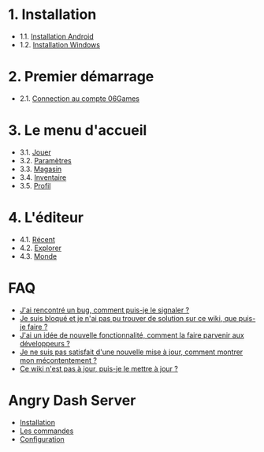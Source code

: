 <!-- TITLE: Sommaire -->
<!-- SUBTITLE: Sommaire d'Angry Dash -->

# 1. Installation
* 1.1. [Installation Android](install/android)
* 1.2. [Installation Windows](install/windows)

# 2. Premier démarrage
* 2.1. [Connection au compte 06Games](first-start/06games-account)

# 3. Le menu d'accueil
* 3.1. [Jouer](menu/home/play)
* 3.2. [Paramètres](menu/home/settings)
* 3.3. [Magasin](menu/home/shop)
* 3.4. [Inventaire](menu/home/inventory)
* 3.5. [Profil](menu/home/profile)

# 4. L'éditeur
* 4.1. [Récent](menu/editor/recent)
* 4.2. [Explorer](menu/editor/explore)
* 4.3. [Monde](menu/editor/published-level)

# FAQ
* [J'ai rencontré un bug, comment puis-je le signaler ?](faq/bug-report)
* [Je suis bloqué et je n'ai pas pu trouver de solution sur ce wiki, que puis-je faire ?](faq/help-required)
* [J'ai un idée de nouvelle fonctionnalité, comment la faire parvenir aux développeurs ?](faq/send-ideas)
* [Je ne suis pas satisfait d'une nouvelle mise à jour, comment montrer mon mécontentement ?](faq/update-not-appreciated)
* [Ce wiki n'est pas à jour, puis-je le mettre à jour ?](faq/obsolete-wiki)

# Angry Dash Server
* [Installation](server/install)
* [Les commandes](server/commands)
* [Configuration](server/config)